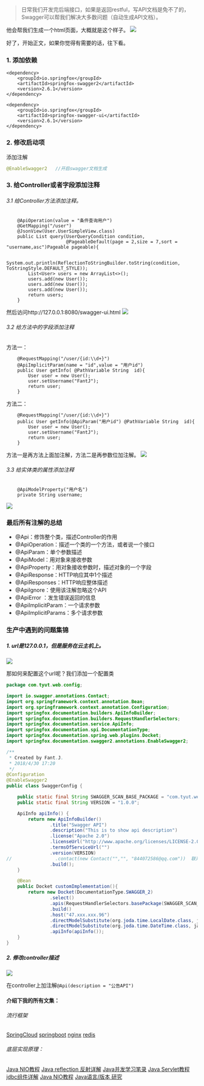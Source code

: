 

>日常我们开发完后端接口，如果是返回restful，写API文档是免不了的，Swagger可以帮我们解决大多数问题（自动生成API文档）。

他会帮我们生成一个html页面，大概就是这个样子。
![](https://upload-images.jianshu.io/upload_images/5786888-b1be26b8a2f5237d.png?imageMogr2/auto-orient/strip%7CimageView2/2/w/1240)


好了，开始正文，如果你觉得有需要的话，往下看。


###  1. 添加依赖
```
<dependency>
	<groupId>io.springfox</groupId>
	<artifactId>springfox-swagger2</artifactId>
	<version>2.6.1</version>
</dependency>

<dependency>
	<groupId>io.springfox</groupId>
	<artifactId>springfox-swagger-ui</artifactId>
	<version>2.6.1</version>
</dependency>
```

###  2. 修改启动项
添加注解

```java
@EnableSwagger2   //开启swagger文档生成
```

###  3. 给Controller或者字段添加注释


######  3.1 给Controller方法添加注释。
```
    @ApiOperation(value = "条件查询用户")
    @GetMapping("/user")
    @JsonView(User.UserSimpleView.class)
    public List query(UserQueryCondition condition,
                      @PageableDefault(page = 2,size = 7,sort = "username,asc")Pageable pageable){

        System.out.println(ReflectionToStringBuilder.toString(condition, ToStringStyle.DEFAULT_STYLE));
        List<User> users = new ArrayList<>();
        users.add(new User());
        users.add(new User());
        users.add(new User());
        return users;
    }
```
然后访问http://127.0.0.1:8080/swagger-ui.html
![](https://upload-images.jianshu.io/upload_images/5786888-1ee2f23023f439f1.png?imageMogr2/auto-orient/strip%7CimageView2/2/w/1240)

######  3.2 给方法中的字段添加注释
方法一：
```
    @RequestMapping("/user/{id:\\d+}")
    @ApiImplicitParam(name = "id",value = "用户id")
    public User getInfo( @PathVariable String  id){
        User user = new User();
        user.setUsername("FantJ");
        return user;
    }
```
方法二：
```
    @RequestMapping("/user/{id:\\d+}")
    public User getInfo(@ApiParam("用户id") @PathVariable String  id){
        User user = new User();
        user.setUsername("FantJ");
        return user;
    }
```
方法一是再方法上面加注解，方法二是再参数位加注解。
![](https://upload-images.jianshu.io/upload_images/5786888-c94d55485be842ec.png?imageMogr2/auto-orient/strip%7CimageView2/2/w/1240)

######  3.3 给实体类的属性添加注释

```
    @ApiModelProperty("用户名")
    private String username;

```

![](https://upload-images.jianshu.io/upload_images/5786888-686fd35ff3b036e6.png?imageMogr2/auto-orient/strip%7CimageView2/2/w/1240)


###  最后所有注解的总结
* @Api：修饰整个类，描述Controller的作用
* @ApiOperation：描述一个类的一个方法，或者说一个接口
* @ApiParam：单个参数描述
* @ApiModel：用对象来接收参数
* @ApiProperty：用对象接收参数时，描述对象的一个字段
* @ApiResponse：HTTP响应其中1个描述
* @ApiResponses：HTTP响应整体描述
* @ApiIgnore：使用该注解忽略这个API
* @ApiError ：发生错误返回的信息
* @ApiImplicitParam：一个请求参数
* @ApiImplicitParams：多个请求参数

###   生产中遇到的问题集锦

#####    1. url是127.0.0.1，但是服务在云主机上。
![](https://upload-images.jianshu.io/upload_images/5786888-baa3cb6d7eb65384.png?imageMogr2/auto-orient/strip%7CimageView2/2/w/1240)

那如何来配置这个url呢？我们添加一个配置类
```java
package com.tyut.web.config;

import io.swagger.annotations.Contact;
import org.springframework.context.annotation.Bean;
import org.springframework.context.annotation.Configuration;
import springfox.documentation.builders.ApiInfoBuilder;
import springfox.documentation.builders.RequestHandlerSelectors;
import springfox.documentation.service.ApiInfo;
import springfox.documentation.spi.DocumentationType;
import springfox.documentation.spring.web.plugins.Docket;
import springfox.documentation.swagger2.annotations.EnableSwagger2;

/**
 * Created by Fant.J.
 * 2018/4/30 17:20
 */
@Configuration
@EnableSwagger2
public class SwaggerConfig {

    public static final String SWAGGER_SCAN_BASE_PACKAGE = "com.tyut.web.controller";
    public static final String VERSION = "1.0.0";

    ApiInfo apiInfo() {
        return new ApiInfoBuilder()
                .title("Swagger API")
                .description("This is to show api description")
                .license("Apache 2.0")
                .licenseUrl("http://www.apache.org/licenses/LICENSE-2.0.html")
                .termsOfServiceUrl("")
                .version(VERSION)
//                .contact(new Contact("","", "844072586@qq.com"))  联系方式
                .build();
    }

    @Bean
    public Docket customImplementation(){
        return new Docket(DocumentationType.SWAGGER_2)
                .select()
                .apis(RequestHandlerSelectors.basePackage(SWAGGER_SCAN_BASE_PACKAGE))
                .build()
                .host("47.xxx.xxx.96")
                .directModelSubstitute(org.joda.time.LocalDate.class, java.sql.Date.class)
                .directModelSubstitute(org.joda.time.DateTime.class, java.util.Date.class)
                .apiInfo(apiInfo());
    }
}

```
#####    2. 修改controller描述
![](https://upload-images.jianshu.io/upload_images/5786888-26952409b89f244b.png?imageMogr2/auto-orient/strip%7CimageView2/2/w/1240)


在controller上加注解`@Api(description = "公告API")`



####   介绍下我的所有文集：
######   流行框架
[SpringCloud](https://www.jianshu.com/nb/18726057)
[springboot](https://www.jianshu.com/nb/19053594)
[nginx](https://www.jianshu.com/nb/18436827)
[redis](https://www.jianshu.com/nb/21461220)

######  底层实现原理：
[Java NIO教程](https://www.jianshu.com/nb/21635138)
[Java reflection 反射详解](https://www.jianshu.com/nb/21989596)
[Java并发学习笔录](https://www.jianshu.com/nb/22549959)
[Java Servlet教程](https://www.jianshu.com/nb/22065472)
[jdbc组件详解](https://www.jianshu.com/nb/22774157)
[Java NIO教程](https://www.jianshu.com/nb/21635138)
[Java语言/版本 研究](https://www.jianshu.com/nb/19137666)








